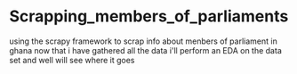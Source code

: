 # Scrapping_members_of_parliaments
using the scrapy framework to scrap info about menbers of parliament in ghana
now that i have gathered all the data i'll perform an EDA on the data set and well will see where it goes
